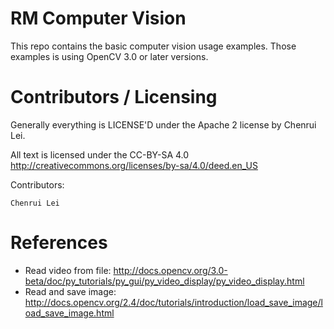 # RM Computer Vision
This repo contains the basic computer vision usage examples. Those examples is using OpenCV 3.0 or later versions. 

# Contributors / Licensing
Generally everything is LICENSE'D under the Apache 2 license by Chenrui Lei.

All text is licensed under the CC-BY-SA 4.0 http://creativecommons.org/licenses/by-sa/4.0/deed.en_US

Contributors:
```
Chenrui Lei
```

# References
- Read video from file: http://docs.opencv.org/3.0-beta/doc/py_tutorials/py_gui/py_video_display/py_video_display.html
- Read and save image: http://docs.opencv.org/2.4/doc/tutorials/introduction/load_save_image/load_save_image.html

